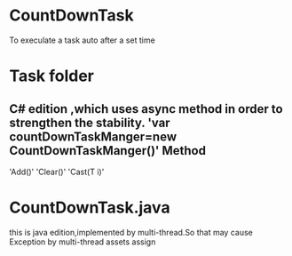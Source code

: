 # CountDownTask
To execulate a task auto after a set time

# Task folder 
C# edition ,which uses async method in order to strengthen the stability.
'var countDownTaskManger=new CountDownTaskManger<T>()'
 Method
--------
'Add()'
'Clear()'
'Cast(T i)'

# CountDownTask.java
this is java edition,implemented by multi-thread.So that may cause Exception by multi-thread assets assign

